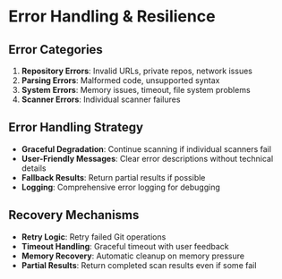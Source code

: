 # Error Handling & Resilience

## Error Categories
1. **Repository Errors**: Invalid URLs, private repos, network issues
2. **Parsing Errors**: Malformed code, unsupported syntax
3. **System Errors**: Memory issues, timeout, file system problems
4. **Scanner Errors**: Individual scanner failures

## Error Handling Strategy
- **Graceful Degradation**: Continue scanning if individual scanners fail
- **User-Friendly Messages**: Clear error descriptions without technical details
- **Fallback Results**: Return partial results if possible
- **Logging**: Comprehensive error logging for debugging

## Recovery Mechanisms
- **Retry Logic**: Retry failed Git operations
- **Timeout Handling**: Graceful timeout with user feedback
- **Memory Recovery**: Automatic cleanup on memory pressure
- **Partial Results**: Return completed scan results even if some fail
